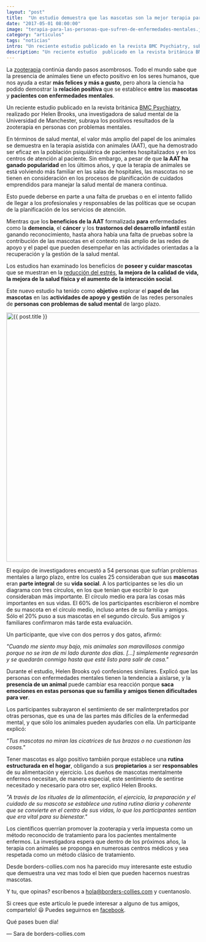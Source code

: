 ```yaml
---
layout: "post"
title:  "Un estudio demuestra que las mascotas son la mejor terapia para las personas que sufren enfermedades mentales"
date: "2017-05-01 08:00:00"
image: "terapia-para-las-personas-que-sufren-de-enfermedades-mentales.jpg"
category: "articulos"
tags: "noticias" 
intro: "Un reciente estudio publicado en la revista BMC Psychiatry, subraya los positivos resultados de la zooterapia en personas con problemas mentales."
description: "Un reciente estudio  publicado en la revista británica BMC Psychiatry, realizado por Helen Brooks, una investigadora de salud mental de la Universidad de Manchester, subraya que los positivo resultados de la zooterapia en personas con problemas mentales."
---
```


La [zooterapia](https://es.wikipedia.org/wiki/Zooterapia) continúa dando pasos asombrosos. Todo el mundo sabe que la presencia de animales tiene un efecto positivo en los seres humanos, que nos ayuda a estar **más felices y más a gusto**, pero ahora la ciencia ha podido demostrar la **relación positiva** que se establece **entre** las **mascotas** y **pacientes con enfermedades mentales**.

Un reciente estudio publicado en la revista británica [BMC Psychiatry](https://bmcpsychiatry.biomedcentral.com/articles/10.1186/s12888-016-1111-3), realizado por Helen Brooks, una investigadora de salud mental de la Universidad de Manchester, subraya los positivos resultados de la zooterapia en personas con problemas mentales.

En términos de salud mental, el valor más amplio del papel de los animales se demuestra en la terapia asistida con animales (AAT), que ha demostrado ser eficaz en la población psiquiátrica de pacientes hospitalizados y en los centros de atención al paciente. Sin embargo, a pesar de que **la AAT ha ganado popularidad** en los últimos años, y que la terapia de animales se está volviendo más familiar en las salas de hospitales, las mascotas no se tienen en consideración en los procesos de planificación de cuidados emprendidos para manejar la salud mental de manera continua.

Esto puede deberse en parte a una falta de pruebas o en el intento fallido de llegar a los profesionales y responsables de las políticas que se ocupan de la planificación de los servicios de atención.

Mientras que los **beneficios de la AAT** formalizada **para** enfermedades como la **demencia**, el **cáncer** y los **trastornos del desarrollo infantil** están ganando reconocimiento, hasta ahora había una falta de pruebas sobre la contribución de las mascotas en el contexto más amplio de las redes de apoyo y el papel que pueden desempeñar en las actividades orientadas a la recuperación y la gestión de la salud mental.

Los estudios han examinado los beneficios de **poseer y cuidar mascotas** que se muestran en la [reducción del estrés](http://localhost:5000/Como-convencer-a-tu-jefe-y-companeros-de-que-te-dejen-llevar-a-tu-perro-al-trabajo/), **la mejora de la calidad de vida, la mejora de la salud física y el aumento de la interacción social**.

Este nuevo estudio ha tenido como **objetivo** explorar el **papel de las mascotas** en las **actividades de apoyo y gestión** de las redes personales de **personas con problemas de salud mental** de largo plazo.

<div class="text-center">
 <img src= "{{site.url}}/assets/img/articulos/border-collie-terapia.jpg" width="650" height="auto" alt="{{ post.title }}">
</div>

El equipo de investigadores encuestó a 54 personas que sufrían problemas mentales a largo plazo, entre los cuales 25 consideraban que sus **mascotas** eran **parte integral** de su **vida social**. A los participantes se les dio un diagrama con tres círculos, en los que tenían que escribir lo que consideraban más importante. El círculo medio era para las cosas más importantes en sus vidas.
El 60% de los participantes escribieron el nombre de su mascota en el círculo medio, incluso antes de su familia y amigos. Sólo el 20% puso a sus mascotas en el segundo círculo. Sus amigos y familiares confirmaron más tarde esta evaluación.

Un participante, que vive con dos perros y dos gatos, afirmó:

_"Cuando me siento muy bajo, mis animales son maravillosos conmigo porque no se iran de mi lado durante dos días. [...] simplemente regresarán y se quedarán conmigo hasta que esté listo para salir de casa."_

Durante el estudio, Helen Brooks oyó confesiones similares. Explicó que las personas con enfermedades mentales tienen la tendencia a aislarse, y la **presencia de un animal** puede cambiar esa reacción porque **saca emociones en estas personas que su familia y amigos tienen dificultades para ver**.

Los participantes subrayaron el sentimiento de ser malinterpretados por otras personas, que es una de las partes más difíciles de la enfermedad mental, y que sólo los animales pueden ayudarles con ella. Un participante explicó:

_"Tus mascotas no miran las cicatrices de tus brazos o no cuestionan las cosas."_

Tener mascotas es algo positivo también porque establece una **rutina estructurada en el hogar**, obligando a sus **propietarios** a ser **responsables** de su alimentación y ejercicio. Los dueños de mascotas mentalmente enfermos necesitan, de manera especial, este sentimiento de sentirse necesitado y necesario para otro ser, explicó Helen Brooks.

_"A través de los rituales de la alimentación, el ejercicio, la preparación y el cuidado de su mascota se establece una rutina rutina diaria y coherente que se convierte en el centro de sus vidas, lo que los participantes sentían que era vital para su bienestar."_

Los científicos querrían promover la zooterapia y verla impuesta como un método reconocido de tratamiento para los pacientes mentalmente enfermos. La investigadora espera que dentro de los próximos años, la terapia con animales se proponga en numerosas centros médicos y sea respetada como un método clásico de tratamiento.

Desde borders-collies.com nos ha parecido muy interesante este estudio que demuestra una vez mas todo el bien que pueden hacernos nuestras mascotas.

 Y tu, que opinas? escríbenos a hola@borders-collies.com y cuentanoslo.

Si crees que este artículo le puede interesar a alguno de tus amigos, compartelo! 😃
Puedes seguirnos en <a href="https://www.facebook.com/borderscolliescom/">facebook</a>.

Qué pases buen día!

— Sara de borders-collies.com
